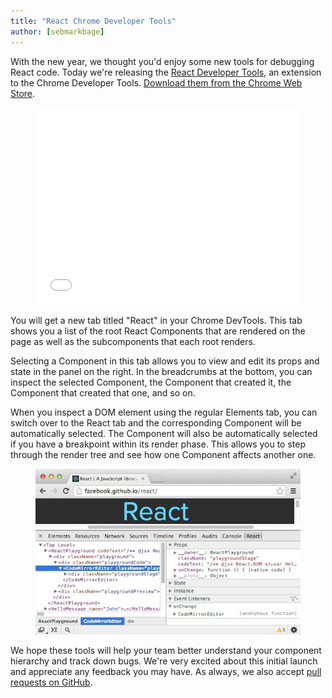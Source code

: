 ```yaml
---
title: "React Chrome Developer Tools"
author: [sebmarkbage]
---
```


With the new year, we thought you'd enjoy some new tools for debugging React code. Today we're releasing the [React Developer Tools](https://chrome.google.com/webstore/detail/react-developer-tools/fmkadmapgofadopljbjfkapdkoienihi), an extension to the Chrome Developer Tools. [Download them from the Chrome Web Store](https://chrome.google.com/webstore/detail/react-developer-tools/fmkadmapgofadopljbjfkapdkoienihi).

<figure><iframe width="100%" height="315" src="//www.youtube-nocookie.com/embed/Cey7BS6dE0M" frameborder="0" allowfullscreen></iframe></figure>

You will get a new tab titled "React" in your Chrome DevTools. This tab shows you a list of the root React Components that are rendered on the page as well as the subcomponents that each root renders.

Selecting a Component in this tab allows you to view and edit its props and state in the panel on the right. In the breadcrumbs at the bottom, you can inspect the selected Component, the Component that created it, the Component that created that one, and so on.

When you inspect a DOM element using the regular Elements tab, you can switch over to the React tab and the corresponding Component will be automatically selected. The Component will also be automatically selected if you have a breakpoint within its render phase. This allows you to step through the render tree and see how one Component affects another one.
<figure><a href="https://chrome.google.com/webstore/detail/react-developer-tools/fmkadmapgofadopljbjfkapdkoienihi"><img src="../img/blog/react-dev-tools.jpg"></a></figure>

We hope these tools will help your team better understand your component hierarchy and track down bugs. We're very excited about this initial launch and appreciate any feedback you may have. As always, we also accept [pull requests on GitHub](https://github.com/facebook/react-devtools).
